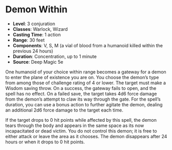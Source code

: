 # Demon Within

- **Level**: 3 conjuration
- **Classes**: Warlock, Wizard
- **Casting Time**: 1 action
- **Range**: 30 feet
- **Components**: V, S, M (a vial of blood from a humanoid killed within the previous 24 hours)
- **Duration**: Concentration, up to 1 minute
- **Source**: Deep Magic 5e

One humanoid of your choice within range becomes a gateway for a demon to enter the plane of existence you are on. You choose the demon’s type from among those of challenge rating of 4 or lower. The target must make a Wisdom saving throw. On a success, the gateway fails to open, and the spell has no effect. On a failed save, the target takes 4d6 force damage from the demon’s attempt to claw its way through the gate. For the spell’s duration, you can use a bonus action to further agitate the demon, dealing an additional 2d6 force damage to the target each time.

If the target drops to 0 hit points while affected by this spell, the demon tears through the body and appears in the same space as its now incapacitated or dead victim. You do not control this demon; it is free to either attack or leave the area as it chooses. The demon disappears after 24 hours or when it drops to 0 hit points.

